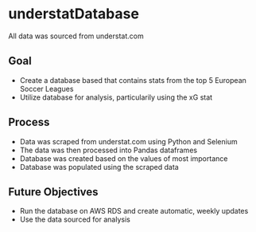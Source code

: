 # understatDatabase

All data was sourced from understat.com

## Goal
* Create a database based that contains stats from the top 5 European Soccer Leagues
* Utilize database for analysis, particularily using the xG stat

## Process
* Data was scraped from understat.com using Python and Selenium
* The data was then processed into Pandas dataframes
* Database was created based on the values of most importance
* Database was populated using the scraped data

## Future Objectives
* Run the database on AWS RDS and create automatic, weekly updates
* Use the data sourced for analysis
